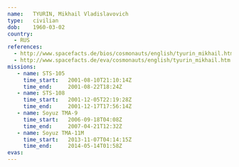 ```yaml
---
name:	TYURIN, Mikhail Vladislavovich 
type:	civilian
dob:	1960-03-02
country:
  - RUS
references:
  - http://www.spacefacts.de/bios/cosmonauts/english/tyurin_mikhail.htm
  - http://www.spacefacts.de/eva/cosmonauts/english/tyurin_mikhail.htm
missions:
   - name: STS-105
     time_start:   2001-08-10T21:10:14Z
     time_end:     2001-08-22T18:24Z
   - name: STS-108
     time_start:   2001-12-05T22:19:28Z
     time_end:     2001-12-17T17:56:14Z
   - name: Soyuz TMA-9
     time_start:   2006-09-18T04:08Z
     time_end:     2007-04-21T12:32Z
   - name: Soyuz TMA-11M
     time_start:   2013-11-07T04:14:15Z
     time_end:     2014-05-14T01:58Z
evas:
---
```

